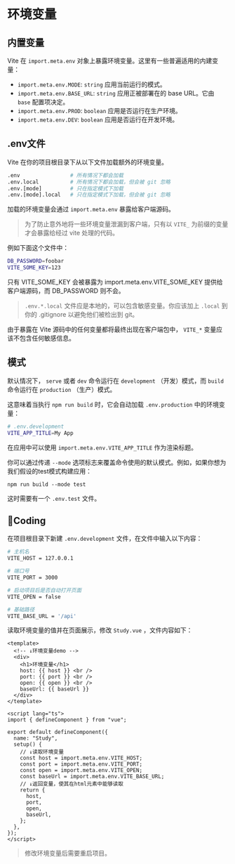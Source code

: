 # 环境变量

## 内置变量

Vite 在 `import.meta.env` 对象上暴露环境变量。这里有一些普遍适用的内建变量：

- `import.meta.env.MODE`: `string` 应用当前运行的模式。
- `import.meta.env.BASE_URL`: `string` 应用正被部署在的 base URL。它由 `base` 配置项决定。
- `import.meta.env.PROD`: `boolean` 应用是否运行在生产环境。
- `import.meta.env.DEV`: `boolean` 应用是否运行在开发环境。

## .env文件

Vite 在你的项目根目录下从以下文件加载额外的环境变量。

```bash
.env                # 所有情况下都会加载
.env.local          # 所有情况下都会加载，但会被 git 忽略
.env.[mode]         # 只在指定模式下加载
.env.[mode].local   # 只在指定模式下加载，但会被 git 忽略
```

加载的环境变量会通过 `import.meta.env` 暴露给客户端源码。



> 为了防止意外地将一些环境变量泄漏到客户端，只有以 `VITE_`  为前缀的变量才会暴露给经过 vite 处理的代码。

例如下面这个文件中：

```bash
DB_PASSWORD=foobar
VITE_SOME_KEY=123
```

只有 VITE_SOME_KEY 会被暴露为 import.meta.env.VITE_SOME_KEY 提供给客户端源码，而 DB_PASSWORD 则不会。



> `.env.*.local` 文件应是本地的，可以包含敏感变量。你应该加上 `.local` 到你的 .gitignore 以避免他们被检出到 git。

由于暴露在 Vite 源码中的任何变量都将最终出现在客户端包中， `VITE_*` 变量应该不包含任何敏感信息。

## 模式

默认情况下， `serve` 或者 `dev` 命令运行在 `development` （开发）模式，而 `build` 命令运行在 `production` （生产）模式。

这意味着当执行 `npm run build` 时，它会自动加载 `.env.production` 中的环境变量：

```bash
# .env.development
VITE_APP_TITLE=My App
```

在应用中可以使用 `import.meta.env.VITE_APP_TITLE` 作为渲染标题。

你可以通过传递 `--mode` 选项标志来覆盖命令使用的默认模式。例如，如果你想为我们假设的test模式构建应用：

```tsx
npm run build --mode test
```

这时需要有一个 `.env.test` 文件。

## 🌈Coding

在项目根目录下新建 `.env.development` 文件，在文件中输入以下内容：

```bash
# 主机名
VITE_HOST = 127.0.0.1

# 端口号
VITE_PORT = 3000

# 启动项目后是否自动打开页面
VITE_OPEN = false

# 基础路径
VITE_BASE_URL = '/api'
```

读取环境变量的值并在页面展示，修改 `Study.vue` ，文件内容如下：

```vue
<template>
  <!-- ↓环境变量demo -->
  <div>
    <h1>环境变量</h1>
    host: {{ host }} <br />
    port: {{ port }} <br />
    open: {{ open }} <br />
    baseUrl: {{ baseUrl }}
  </div>
</template>

<script lang="ts">
import { defineComponent } from "vue";

export default defineComponent({
  name: "Study",
  setup() {
    // ↓读取环境变量
    const host = import.meta.env.VITE_HOST;
    const port = import.meta.env.VITE_PORT;
    const open = import.meta.env.VITE_OPEN;
    const baseUrl = import.meta.env.VITE_BASE_URL;
    // ↓返回变量，使其在html元素中能够读取
    return {
      host,
      port,
      open,
      baseUrl,
    };
  },
});
</script>
```

> 修改环境变量后需要重启项目。